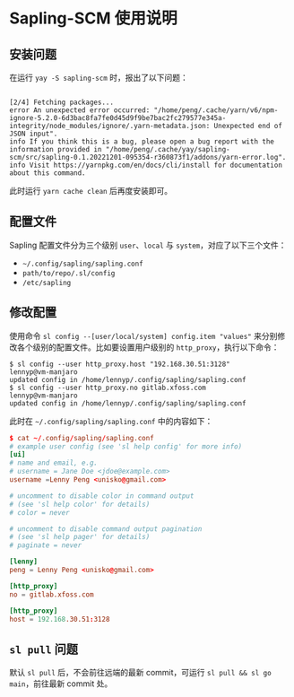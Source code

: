 # Sapling-SCM 使用说明

## 安装问题

在运行 `yay -S sapling-scm` 时，报出了以下问题：

```console

[2/4] Fetching packages...
error An unexpected error occurred: "/home/peng/.cache/yarn/v6/npm-ignore-5.2.0-6d3bac8fa7fe0d45d9f9be7bac2fc279577e345a-integrity/node_modules/ignore/.yarn-metadata.json: Unexpected end of JSON input".
info If you think this is a bug, please open a bug report with the information provided in "/home/peng/.cache/yay/sapling-scm/src/sapling-0.1.20221201-095354-r360873f1/addons/yarn-error.log".
info Visit https://yarnpkg.com/en/docs/cli/install for documentation about this command.
```

此时运行 `yarn cache clean` 后再度安装即可。

## 配置文件

Sapling 配置文件分为三个级别 `user`、`local` 与 `system`，对应了以下三个文件：

- `~/.config/sapling/sapling.conf`
- `path/to/repo/.sl/config`
- `/etc/sapling`

## 修改配置

使用命令 `sl config --[user/local/system] config.item "values"` 来分别修改各个级别的配置文件。比如要设置用户级别的 `http_proxy`，执行以下命令：

```console
$ sl config --user http_proxy.host "192.168.30.51:3128"                                                    lennyp@vm-manjaro
updated config in /home/lennyp/.config/sapling/sapling.conf
$ sl config --user http_proxy.no gitlab.xfoss.com                                                       lennyp@vm-manjaro
updated config in /home/lennyp/.config/sapling/sapling.conf
```

此时在 `~/.config/sapling/sapling.conf` 中的内容如下：

```conf
$ cat ~/.config/sapling/sapling.conf                                                                       lennyp@vm-manjaro
# example user config (see 'sl help config' for more info)
[ui]
# name and email, e.g.
# username = Jane Doe <jdoe@example.com>
username =Lenny Peng <unisko@gmail.com>

# uncomment to disable color in command output
# (see 'sl help color' for details)
# color = never

# uncomment to disable command output pagination
# (see 'sl help pager' for details)
# paginate = never

[lenny]
peng = Lenny Peng <unisko@gmail.com>

[http_proxy]
no = gitlab.xfoss.com

[http_proxy]
host = 192.168.30.51:3128
```

## `sl pull` 问题

默认 `sl pull` 后，不会前往远端的最新 commit，可运行 `sl pull && sl go main`，前往最新 commit 处。
